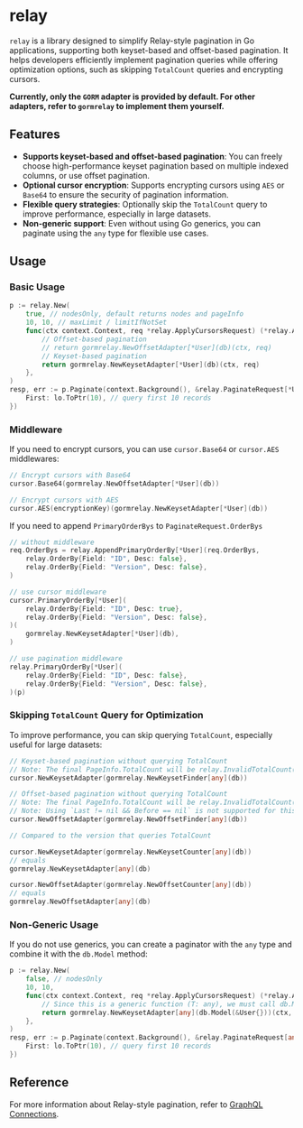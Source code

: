 # relay

`relay` is a library designed to simplify Relay-style pagination in Go applications, supporting both keyset-based and offset-based pagination. It helps developers efficiently implement pagination queries while offering optimization options, such as skipping `TotalCount` queries and encrypting cursors.

**Currently, only the `GORM` adapter is provided by default. For other adapters, refer to `gormrelay` to implement them yourself.**

## Features

- **Supports keyset-based and offset-based pagination**: You can freely choose high-performance keyset pagination based on multiple indexed columns, or use offset pagination.
- **Optional cursor encryption**: Supports encrypting cursors using `AES` or `Base64` to ensure the security of pagination information.
- **Flexible query strategies**: Optionally skip the `TotalCount` query to improve performance, especially in large datasets.
- **Non-generic support**: Even without using Go generics, you can paginate using the `any` type for flexible use cases.

## Usage

### Basic Usage

```go
p := relay.New(
    true, // nodesOnly, default returns nodes and pageInfo
    10, 10, // maxLimit / limitIfNotSet
    func(ctx context.Context, req *relay.ApplyCursorsRequest) (*relay.ApplyCursorsResponse[*User], error) {
        // Offset-based pagination
        // return gormrelay.NewOffsetAdapter[*User](db)(ctx, req)
        // Keyset-based pagination
        return gormrelay.NewKeysetAdapter[*User](db)(ctx, req)
    },
)
resp, err := p.Paginate(context.Background(), &relay.PaginateRequest[*User]{
    First: lo.ToPtr(10), // query first 10 records
})
```

### Middleware

If you need to encrypt cursors, you can use `cursor.Base64` or `cursor.AES` middlewares:

```go
// Encrypt cursors with Base64
cursor.Base64(gormrelay.NewOffsetAdapter[*User](db))

// Encrypt cursors with AES
cursor.AES(encryptionKey)(gormrelay.NewKeysetAdapter[*User](db))
```

If you need to append `PrimaryOrderBys` to `PaginateRequest.OrderBys`

```go
// without middleware
req.OrderBys = relay.AppendPrimaryOrderBy[*User](req.OrderBys, 
    relay.OrderBy{Field: "ID", Desc: false},
    relay.OrderBy{Field: "Version", Desc: false},
)

// use cursor middleware
cursor.PrimaryOrderBy[*User](
    relay.OrderBy{Field: "ID", Desc: true},
    relay.OrderBy{Field: "Version", Desc: false},
)(
    gormrelay.NewKeysetAdapter[*User](db),
)

// use pagination middleware
relay.PrimaryOrderBy[*User](
    relay.OrderBy{Field: "ID", Desc: false},
    relay.OrderBy{Field: "Version", Desc: false},
)(p)
```

### Skipping `TotalCount` Query for Optimization

To improve performance, you can skip querying `TotalCount`, especially useful for large datasets:

```go
// Keyset-based pagination without querying TotalCount
// Note: The final PageInfo.TotalCount will be relay.InvalidTotalCount(-1)
cursor.NewKeysetAdapter(gormrelay.NewKeysetFinder[any](db))

// Offset-based pagination without querying TotalCount
// Note: The final PageInfo.TotalCount will be relay.InvalidTotalCount(-1)
// Note: Using `Last != nil && Before == nil` is not supported for this case.
cursor.NewOffsetAdapter(gormrelay.NewOffsetFinder[any](db))

// Compared to the version that queries TotalCount

cursor.NewKeysetAdapter(gormrelay.NewKeysetCounter[any](db))
// equals
gormrelay.NewKeysetAdapter[any](db)

cursor.NewOffsetAdapter(gormrelay.NewOffsetCounter[any](db))
// equals
gormrelay.NewOffsetAdapter[any](db)
```

### Non-Generic Usage

If you do not use generics, you can create a paginator with the `any` type and combine it with the `db.Model` method:

```go
p := relay.New(
    false, // nodesOnly
    10, 10,
    func(ctx context.Context, req *relay.ApplyCursorsRequest) (*relay.ApplyCursorsResponse[any], error) {
        // Since this is a generic function (T: any), we must call db.Model(x)
        return gormrelay.NewKeysetAdapter[any](db.Model(&User{}))(ctx, req)
    },
)
resp, err := p.Paginate(context.Background(), &relay.PaginateRequest[any]{
    First: lo.ToPtr(10), // query first 10 records
})
```

## Reference

For more information about Relay-style pagination, refer to [GraphQL Connections](https://relay.dev/graphql/connections.htm).
